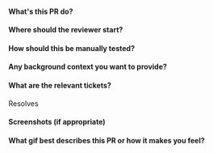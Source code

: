 #### What's this PR do?



#### Where should the reviewer start?



#### How should this be manually tested?



#### Any background context you want to provide?



#### What are the relevant tickets?
Resolves 


#### Screenshots (if appropriate)



#### What gif best describes this PR or how it makes you feel?